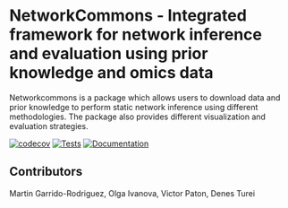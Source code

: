 # NetworkCommons - Integrated framework for network inference and evaluation using prior knowledge and omics data

Networkcommons is a package which allows users to download data and prior knowledge to perform static network inference using different methodologies. The package also provides different visualization and evaluation strategies.

[![codecov][badge-cov]][link-cov]
[![Tests][badge-tests]][link-tests]
[![Documentation][badge-docs]][link-docs]

## Contributors

Martin Garrido-Rodriguez, Olga Ivanova, Victor Paton, Denes Turei

[badge-cov]: https://codecov.io/github/saezlab/networkcommons/graph/badge.svg?token=RH438ALJC2
[link-cov]: https://codecov.io/github/saezlab/networkcommons
[badge-tests]: https://img.shields.io/github/actions/workflow/status/saezlab/networkcommons/test.yaml?branch=main
[link-tests]: https://github.com/saezlab/networkcommons/actions/workflows/test.yml
[badge-docs]: https://img.shields.io/readthedocs/networkcommons
[link-docs]: https://networkcommons.readthedocs.io
